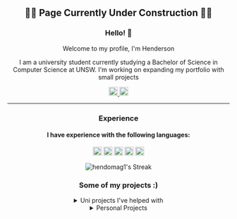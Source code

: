 <div align="center">
  <h2>🚧🚧 Page Currently Under Construction 🚧🚧</h2>
  <h3>Hello! 👋</h3>
  <p>Welcome to my profile, I'm Henderson</p>
  <p>I am a university student currently studying a Bachelor of Science in Computer Science at UNSW. I'm working on expanding my portfolio with small projects</p>

  <a href="https://www.linkedin.com/in/henderson-magill-6a9b80251/">
    <img src="https://img.shields.io/badge/-Henderson%20Magill-blue?logo=linkedin&style=flat-square" style="height: 20px;">
    </a>
  <a href="https://github.com/hendomag1">
    <img src="https://raw.githubusercontent.com/jmnote/z-icons/master/88x31/github.png" style="height: 20px;">
  </a>
</div>

---

<div align="center">
<h3> Experience </h3>

<h4>I have experience with the following languages:</h4>

<code><img height="20" src="https://raw.githubusercontent.com/jmnote/z-icons/master/svg/javascript.svg"></code>
<code><img height="20" src="https://raw.githubusercontent.com/jmnote/z-icons/master/svg/python.svg"></code>
<code><img height="20" src="https://raw.githubusercontent.com/jmnote/z-icons/master/svg/java.svg"></code>
<code><img height="20" src="https://raw.githubusercontent.com/jmnote/z-icons/master/svg/c.svg"></code>
<code><img height="20" src="https://raw.githubusercontent.com/jmnote/z-icons/master/svg/cpp.svg"></code>

![hendomag1's Streak](https://github-readme-streak-stats.herokuapp.com/?user=hendomag1&theme=tokyonight&hide_border=true)

### Some of my projects :)

<details>
<summary>Uni projects I've helped with</summary>

</details>

<details>
<summary>Personal Projects</summary>
<a href="https://github.com/hendomag1/todo-app-v2"><img src="https://gh-card.dev/repos/hendomag1/todo-app-v2.svg"></a>
<a href="https://github.com/hendomag1/Translator-Extension"><img src="https://gh-card.dev/repos/hendomag1/Translator-Extension.svg"></a>
<a href="https://github.com/hendomag1/Wikipedia-Searcher"><img src="https://gh-card.dev/repos/hendomag1/Wikipedia-Searcher.svg"></a>

</details>
</div>
